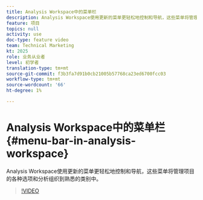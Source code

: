 ```yaml
---
title: Analysis Workspace中的菜单栏
description: Analysis Workspace使用更新的菜单更轻松地控制和导航，这些菜单将管理项目的各种选项和分析组织到熟悉的类别中。
feature: 项目
topics: null
activity: use
doc-type: feature video
team: Technical Marketing
kt: 2025
role: 业务从业者
level: 初学者
translation-type: tm+mt
source-git-commit: f3b3fa7d91b0cb21005b57768ca23ed6700fcc03
workflow-type: tm+mt
source-wordcount: '66'
ht-degree: 1%

---
```



# Analysis Workspace中的菜单栏{#menu-bar-in-analysis-workspace}

Analysis Workspace使用更新的菜单更轻松地控制和导航，这些菜单将管理项目的各种选项和分析组织到熟悉的类别中。

>[!VIDEO](https://video.tv.adobe.com/v/23965/?quality=12)
